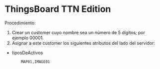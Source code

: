 # ThingsBoard TTN Edition

Procedimiento:

1. Crear un customer cuyo nombre sea un número de 5 dígitos; por ejemplo 00001.
2. Asignar a este customer los siguientes atributos del lado del servidor:
  * tiposDeActivos

    ```
    	MAP01,IMAGE01
    ```

